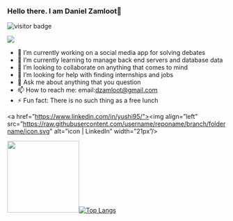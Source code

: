 ### Hello there. I am Daniel Zamloot👋
![visitor badge](https://visitor-badge.glitch.me/badge?page_id=danzam284.visitor-badge)

![](https://img.shields.io/badge/Code-React-informational?style=flat&logo=react&color=61DAFB)

- 🔭 I’m currently working on a social media app for solving debates
- 🌱 I’m currently learning to manage back end servers and database data
- 👯 I’m looking to collaborate on anything that comes to mind
- 🤔 I’m looking for help with finding internships and jobs
- 💬 Ask me about anything that you question
- 📫 How to reach me: email:dzamloot@gmail.com
- ⚡ Fun fact: There is no such thing as a free lunch

<a href=”https://www.linkedin.com/in/yushi95/"><img align=”left” src=”https://raw.githubusercontent.com/username/reponame/branch/foldername/icon.svg" alt=”icon | LinkedIn” width=”21px”/></a>

<img height="165em" src="https://github-readme-stats.vercel.app/api?username=danzam284&show_icons=true&hide_border=true&&count_private=true&include_all_commits=true&theme=synthwave" />[![Top Langs](https://github-readme-stats.vercel.app/api/top-langs/?username=danzam284&layout=compact)](https://github.com/danzam284/github-readme-stats)


